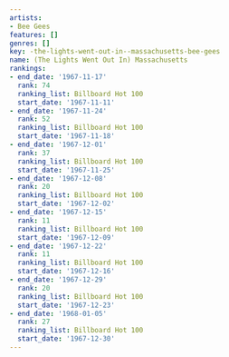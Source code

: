 ```yaml
---
artists:
- Bee Gees
features: []
genres: []
key: -the-lights-went-out-in--massachusetts-bee-gees
name: (The Lights Went Out In) Massachusetts
rankings:
- end_date: '1967-11-17'
  rank: 74
  ranking_list: Billboard Hot 100
  start_date: '1967-11-11'
- end_date: '1967-11-24'
  rank: 52
  ranking_list: Billboard Hot 100
  start_date: '1967-11-18'
- end_date: '1967-12-01'
  rank: 37
  ranking_list: Billboard Hot 100
  start_date: '1967-11-25'
- end_date: '1967-12-08'
  rank: 20
  ranking_list: Billboard Hot 100
  start_date: '1967-12-02'
- end_date: '1967-12-15'
  rank: 11
  ranking_list: Billboard Hot 100
  start_date: '1967-12-09'
- end_date: '1967-12-22'
  rank: 11
  ranking_list: Billboard Hot 100
  start_date: '1967-12-16'
- end_date: '1967-12-29'
  rank: 20
  ranking_list: Billboard Hot 100
  start_date: '1967-12-23'
- end_date: '1968-01-05'
  rank: 27
  ranking_list: Billboard Hot 100
  start_date: '1967-12-30'
---
```


